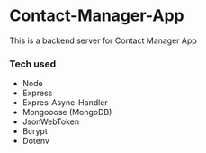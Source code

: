# Contact-Manager-App
This is a backend server for Contact Manager App 

### Tech used
- Node
- Express
 - Expres-Async-Handler
- Mongooose (MongoDB)
- JsonWebToken
- Bcrypt
- Dotenv
